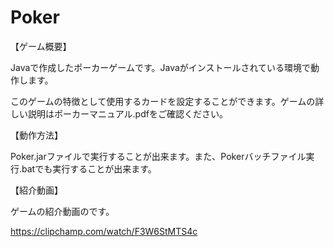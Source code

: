# Poker
【ゲーム概要】

Javaで作成したポーカーゲームです。Javaがインストールされている環境で動作します。

このゲームの特徴として使用するカードを設定することができます。ゲームの詳しい説明はポーカーマニュアル.pdfをご確認ください。

【動作方法】

Poker.jarファイルで実行することが出来ます。また、Pokerバッチファイル実行.batでも実行することが出来ます。

【紹介動画】

ゲームの紹介動画のです。

https://clipchamp.com/watch/F3W6StMTS4c


